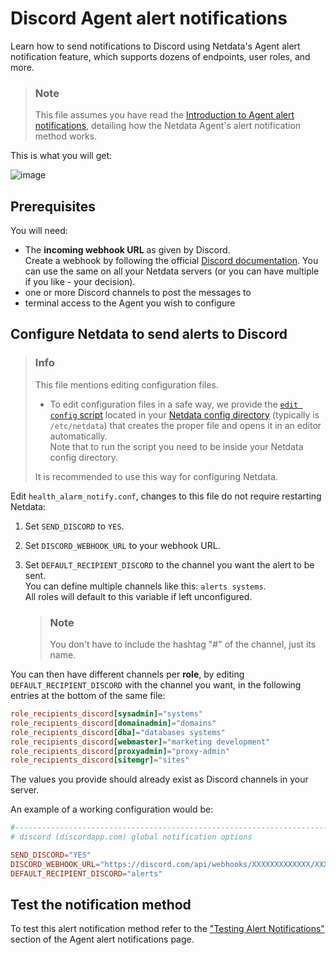 # Discord Agent alert notifications

Learn how to send notifications to Discord using Netdata's Agent alert notification feature, which supports dozens of endpoints, user roles, and more.

> ### Note
>
> This file assumes you have read the [Introduction to Agent alert notifications](https://github.com/netdata/netdata/blob/master/health/notifications/README.md), detailing how the Netdata Agent's alert notification method works.

This is what you will get:

![image](https://cloud.githubusercontent.com/assets/7321975/22215935/b49ede7e-e162-11e6-98d0-ae8541e6b92e.png)

## Prerequisites

You will need:

- The **incoming webhook URL** as given by Discord.  
  Create a webhook by following the official [Discord documentation](https://support.discord.com/hc/en-us/articles/228383668-Intro-to-Webhooks). You can use the same on all your Netdata servers (or you can have multiple if you like - your decision).
- one or more Discord channels to post the messages to
- terminal access to the Agent you wish to configure

## Configure Netdata to send alerts to Discord

> ### Info
>
> This file mentions editing configuration files.  
>
> - To edit configuration files in a safe way, we provide the [`edit config` script](https://github.com/netdata/netdata/blob/master/docs/configure/nodes.md#use-edit-config-to-edit-configuration-files) located in your [Netdata config directory](https://github.com/netdata/netdata/blob/master/docs/configure/nodes.md#the-netdata-config-directory) (typically is `/etc/netdata`) that creates the proper file and opens it in an editor automatically.  
> Note that to run the script you need to be inside your Netdata config directory.
>
> It is recommended to use this way for configuring Netdata.

Edit `health_alarm_notify.conf`, changes to this file do not require restarting Netdata:

1. Set `SEND_DISCORD` to `YES`.
2. Set `DISCORD_WEBHOOK_URL` to your webhook URL.
3. Set `DEFAULT_RECIPIENT_DISCORD` to the channel you want the alert to be sent.  
   You can define multiple channels like this: `alerts systems`.  
   All roles will default to this variable if left unconfigured.

   > ### Note
   >
   > You don't have to include the hashtag "#" of the channel, just its name.

You can then have different channels per **role**, by editing `DEFAULT_RECIPIENT_DISCORD` with the channel you want, in the following entries at the bottom of the same file:

```conf
role_recipients_discord[sysadmin]="systems"
role_recipients_discord[domainadmin]="domains"
role_recipients_discord[dba]="databases systems"
role_recipients_discord[webmaster]="marketing development"
role_recipients_discord[proxyadmin]="proxy-admin"
role_recipients_discord[sitemgr]="sites"
```

The values you provide should already exist as Discord channels in your server.

An example of a working configuration would be:

```conf
#------------------------------------------------------------------------------
# discord (discordapp.com) global notification options

SEND_DISCORD="YES"
DISCORD_WEBHOOK_URL="https://discord.com/api/webhooks/XXXXXXXXXXXXX/XXXXXXXXXXXXXXXXXXXXXXXXXXXXXX"
DEFAULT_RECIPIENT_DISCORD="alerts"
```

## Test the notification method

To test this alert notification method refer to the ["Testing Alert Notifications"](https://github.com/netdata/netdata/blob/master/health/notifications/README.md#testing-alert-notifications) section of the Agent alert notifications page.
